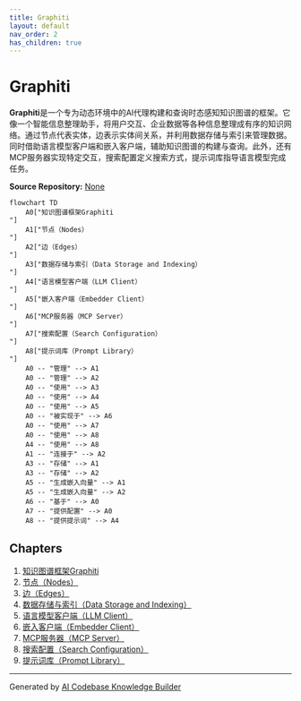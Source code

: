 ```yaml
---
title: Graphiti
layout: default
nav_order: 2
has_children: true
---
```


# Graphiti

**Graphiti**是一个专为动态环境中的AI代理构建和查询时态感知知识图谱的框架。它像一个智能信息整理助手，将用户交互、企业数据等各种信息整理成有序的知识网络。通过节点代表实体，边表示实体间关系，并利用数据存储与索引来管理数据。同时借助语言模型客户端和嵌入客户端，辅助知识图谱的构建与查询。此外，还有MCP服务器实现特定交互，搜索配置定义搜索方式，提示词库指导语言模型完成任务。


**Source Repository:** [None](None)

```mermaid
flowchart TD
    A0["知识图谱框架Graphiti
"]
    A1["节点（Nodes）
"]
    A2["边（Edges）
"]
    A3["数据存储与索引（Data Storage and Indexing）
"]
    A4["语言模型客户端（LLM Client）
"]
    A5["嵌入客户端（Embedder Client）
"]
    A6["MCP服务器（MCP Server）
"]
    A7["搜索配置（Search Configuration）
"]
    A8["提示词库（Prompt Library）
"]
    A0 -- "管理" --> A1
    A0 -- "管理" --> A2
    A0 -- "使用" --> A3
    A0 -- "使用" --> A4
    A0 -- "使用" --> A5
    A0 -- "被实现于" --> A6
    A0 -- "使用" --> A7
    A0 -- "使用" --> A8
    A4 -- "使用" --> A8
    A1 -- "连接于" --> A2
    A3 -- "存储" --> A1
    A3 -- "存储" --> A2
    A5 -- "生成嵌入向量" --> A1
    A5 -- "生成嵌入向量" --> A2
    A6 -- "基于" --> A0
    A7 -- "提供配置" --> A0
    A8 -- "提供提示词" --> A4
```

## Chapters

1. [知识图谱框架Graphiti
](01_知识图谱框架graphiti_.md)
2. [节点（Nodes）
](02_节点_nodes__.md)
3. [边（Edges）
](03_边_edges__.md)
4. [数据存储与索引（Data Storage and Indexing）
](04_数据存储与索引_data_storage_and_indexing__.md)
5. [语言模型客户端（LLM Client）
](05_语言模型客户端_llm_client__.md)
6. [嵌入客户端（Embedder Client）
](06_嵌入客户端_embedder_client__.md)
7. [MCP服务器（MCP Server）
](07_mcp服务器_mcp_server__.md)
8. [搜索配置（Search Configuration）
](08_搜索配置_search_configuration__.md)
9. [提示词库（Prompt Library）
](09_提示词库_prompt_library__.md)


---

Generated by [AI Codebase Knowledge Builder](https://github.com/The-Pocket/Tutorial-Codebase-Knowledge)